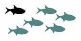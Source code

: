 <svg class="fish" id="fish">
  <path
     id="fish2"
     d="m 172.04828,20.913839 c 0.0489,-0.444179 -0.2178,-0.896934 -1.01784,-1.415715 -0.72801,-0.475049 -1.4826,-0.932948 -2.2149,-1.401138 -1.6035,-1.028129 -3.29018,-1.969653 -4.89798,-3.079244 -4.67074,-3.24131 -10.22127,-4.404923 -15.76322,-5.1509392 -2.27235,-0.286401 -4.81223,-0.168925 -6.72186,-1.574351 -1.48174,-1.081294 -4.04993,-4.828523 -6.86506,-6.456038 -0.4862,-0.290688 -2.77227,-1.44486897 -2.77227,-1.44486897 0,0 1.30939,3.55000597 1.60951,4.26429497 0.69542,1.644664 -0.38158,3.063809 -0.83262,4.642447 -0.29069,1.0418502 2.13772,0.8129002 2.26463,1.7827212 0.18179,1.432007 -4.15197,1.936211 -6.59152,2.417263 -3.65634,0.715146 -7.91635,2.082841 -11.56925,0.884071 -4.3046,-1.38313 -7.37269,-4.129669 -10.46566,-7.2354952 1.43801,6.7252892 5.4382,10.6028562 5.6157,11.4226162 0.18607,0.905509 -0.45961,1.091584 -1.04099,1.682394 -1.28967,1.265655 -6.91566,7.731125 -6.93366,9.781383 1.61379,-0.247815 3.56115,-1.660957 4.9803,-2.485862 1.58035,-0.905509 7.60593,-5.373029 9.29347,-6.065023 0.38587,-0.160351 5.0549,-1.531476 5.09434,-0.932949 0.0695,0.932949 -0.30784,1.137031 -0.18436,1.527189 0.22638,0.746016 1.44144,1.465449 2.02282,1.985088 1.50918,1.292237 3.21044,2.42841 4.27373,4.156252 1.49203,2.401827 1.55805,4.999163 1.98251,7.677102 0.99469,-0.111473 2.0091,-2.17545 2.55961,-2.992638 0.51278,-0.772598 2.38639,-4.07136 3.09725,-4.275442 0.67227,-0.204082 2.75511,0.958673 3.50284,1.180763 2.85973,0.848057 5.644,1.353976 8.56032,1.353976 3.50799,0.0094 12.726,0.258104 19.55505,-4.800226 0.75545,-0.567658 2.55703,-2.731104 2.55703,-2.731104 0,0 -0.37644,-0.577091 -1.04785,-0.790605 0.89779,-0.584808 1.8659,-1.211633 1.94993,-1.925922 z"
     style="fill:#528484;fill-opacity:1"
     inkscape:connector-curvature="0"
     sodipodi:nodetypes="cccccccccccccccccccccccccccccccc" />
  <path
     sodipodi:nodetypes="cccccccccccccccccccccccccccccccc"
     inkscape:connector-curvature="0"
     style="fill:#528484;fill-opacity:1"
     d="m 234.99441,42.953992 c 0.0489,-0.44418 -0.2178,-0.896934 -1.01784,-1.415715 -0.72801,-0.47505 -1.4826,-0.932949 -2.2149,-1.401138 -1.6035,-1.02813 -3.29018,-1.969653 -4.89798,-3.079245 -4.67074,-3.24131 -10.22127,-4.404923 -15.76322,-5.150939 -2.27235,-0.286401 -4.81223,-0.168925 -6.72186,-1.574351 -1.48174,-1.081294 -4.04993,-4.828523 -6.86506,-6.456038 -0.4862,-0.290688 -2.77227,-1.444869 -2.77227,-1.444869 0,0 1.30939,3.550006 1.60951,4.264295 0.69542,1.644664 -0.38158,3.063809 -0.83262,4.642447 -0.29069,1.04185 2.13772,0.8129 2.26463,1.782721 0.18179,1.432007 -4.15197,1.936211 -6.59152,2.417263 -3.65634,0.715146 -7.91635,2.082842 -11.56925,0.884072 -4.3046,-1.383131 -7.37269,-4.12967 -10.46566,-7.235496 1.43801,6.725289 5.4382,10.602857 5.6157,11.422617 0.18607,0.905508 -0.45961,1.091583 -1.04099,1.682394 -1.28967,1.265654 -6.91566,7.731125 -6.93366,9.781382 1.61379,-0.247815 3.56115,-1.660957 4.9803,-2.485862 1.58035,-0.905509 7.60593,-5.373029 9.29347,-6.065023 0.38587,-0.160351 5.0549,-1.531476 5.09434,-0.932948 0.0695,0.932948 -0.30784,1.137031 -0.18436,1.527188 0.22638,0.746016 1.44144,1.46545 2.02282,1.985088 1.50918,1.292237 3.21044,2.42841 4.27373,4.156252 1.49203,2.401827 1.55805,4.999163 1.98251,7.677102 0.99469,-0.111473 2.0091,-2.17545 2.55961,-2.992638 0.51278,-0.772598 2.38639,-4.071359 3.09725,-4.275442 0.67227,-0.204082 2.75511,0.958673 3.50284,1.180763 2.85973,0.848057 5.644,1.353976 8.56032,1.353976 3.50799,0.0094 12.726,0.258104 19.55505,-4.800226 0.75545,-0.567658 2.55703,-2.731104 2.55703,-2.731104 0,0 -0.37644,-0.57709 -1.04785,-0.790605 0.89779,-0.584808 1.8659,-1.211633 1.94993,-1.925921 z"
     id="fish3" />
  <path
     id="fish6"
     d="m 200.07076,80.737109 c 0.0489,-0.44418 -0.2178,-0.896934 -1.01784,-1.415715 -0.72801,-0.47505 -1.4826,-0.932949 -2.2149,-1.401138 -1.6035,-1.02813 -3.29018,-1.969653 -4.89798,-3.079245 -4.67074,-3.24131 -10.22127,-4.404923 -15.76322,-5.150939 -2.27235,-0.286401 -4.81223,-0.168925 -6.72186,-1.574351 -1.48174,-1.081294 -4.04993,-4.828523 -6.86506,-6.456038 -0.4862,-0.290688 -2.77227,-1.444869 -2.77227,-1.444869 0,0 1.30939,3.550006 1.60951,4.264295 0.69542,1.644664 -0.38158,3.063809 -0.83262,4.642447 -0.29069,1.04185 2.13772,0.8129 2.26463,1.782721 0.18179,1.432007 -4.15197,1.936211 -6.59152,2.417263 -3.65634,0.715146 -7.91635,2.082842 -11.56925,0.884072 -4.3046,-1.383131 -7.37269,-4.12967 -10.46566,-7.235496 1.43801,6.725289 5.4382,10.602857 5.6157,11.422617 0.18607,0.905508 -0.45961,1.091583 -1.04099,1.682394 -1.28967,1.265654 -6.91566,7.731125 -6.93366,9.781382 1.61379,-0.247815 3.56115,-1.660957 4.9803,-2.485862 1.58035,-0.905509 7.60593,-5.373029 9.29347,-6.065023 0.38587,-0.160351 5.0549,-1.531476 5.09434,-0.932948 0.0695,0.932948 -0.30784,1.137031 -0.18436,1.527188 0.22638,0.746016 1.44144,1.46545 2.02282,1.985088 1.50918,1.292237 3.21044,2.42841 4.27373,4.156252 1.49203,2.401827 1.55805,4.999163 1.98251,7.677102 0.99469,-0.111473 2.0091,-2.17545 2.55961,-2.992638 0.51278,-0.772598 2.38639,-4.071359 3.09725,-4.275442 0.67227,-0.204082 2.75511,0.958673 3.50284,1.180763 2.85973,0.848057 5.644,1.353976 8.56032,1.353976 3.50799,0.0094 12.726,0.258104 19.55505,-4.800226 0.75545,-0.567658 2.55703,-2.731104 2.55703,-2.731104 0,0 -0.37644,-0.57709 -1.04785,-0.790605 0.89779,-0.584808 1.8659,-1.211633 1.94993,-1.925921 z"
     style="fill:#528484;fill-opacity:1"
     inkscape:connector-curvature="0"
     sodipodi:nodetypes="cccccccccccccccccccccccccccccccc" />
  <path
     sodipodi:nodetypes="cccccccccccccccccccccccccccccccc"
     inkscape:connector-curvature="0"
     style="fill:#528484;fill-opacity:1"
     d="m 77.275623,89.018799 c 0.0489,-0.44418 -0.2178,-0.896934 -1.01784,-1.415715 -0.72801,-0.47505 -1.4826,-0.932949 -2.2149,-1.401138 -1.6035,-1.02813 -3.29018,-1.969653 -4.89798,-3.079245 -4.67074,-3.24131 -10.22127,-4.404923 -15.76322,-5.150939 -2.272347,-0.286401 -4.812227,-0.168925 -6.721857,-1.574351 -1.48174,-1.081294 -4.04993,-4.828523 -6.86506,-6.456038 -0.4862,-0.290688 -2.77227,-1.444869 -2.77227,-1.444869 0,0 1.30939,3.550006 1.60951,4.264295 0.69542,1.644664 -0.38158,3.063809 -0.83262,4.642447 -0.29069,1.04185 2.13772,0.8129 2.26463,1.782721 0.18179,1.432007 -4.15197,1.936211 -6.59152,2.417263 -3.65634,0.715146 -7.91635,2.082842 -11.56925,0.884072 -4.3046,-1.383131 -7.37269,-4.12967 -10.46566,-7.235496 1.43801,6.725289 5.4382,10.602857 5.6157,11.422617 0.18607,0.905508 -0.45961,1.091583 -1.04099,1.682394 -1.28967,1.265654 -6.9156603,7.731122 -6.9336603,9.781382 1.6137903,-0.24782 3.5611503,-1.66096 4.9803003,-2.48586 1.58035,-0.90551 7.60593,-5.37303 9.29347,-6.065025 0.38587,-0.160351 5.0549,-1.531476 5.09434,-0.932948 0.0695,0.932948 -0.30784,1.137031 -0.18436,1.527183 0.22638,0.74602 1.44144,1.46546 2.02282,1.98509 1.50918,1.29224 3.21044,2.42841 4.27373,4.15625 1.49203,2.40183 1.55805,4.999171 1.98251,7.677111 0.99469,-0.11148 2.0091,-2.17545 2.55961,-2.99264 0.51278,-0.7726 2.38639,-4.071361 3.09725,-4.275441 0.67227,-0.20408 2.75511,0.95867 3.50284,1.18076 2.85973,0.84806 5.644,1.35398 8.560317,1.35398 3.50799,0.009 12.726,0.2581 19.55505,-4.80023 0.75545,-0.56766 2.55703,-2.7311 2.55703,-2.7311 0,0 -0.37644,-0.57709 -1.04785,-0.79061 0.89779,-0.58481 1.8659,-1.211632 1.94993,-1.92592 z"
     id="fish4" />
  <path
     id="fish5"
     d="m 127.65312,60.900973 c 0.0489,-0.44418 -0.2178,-0.896934 -1.01784,-1.415715 -0.72801,-0.47505 -1.4826,-0.932949 -2.2149,-1.401138 -1.6035,-1.02813 -3.29018,-1.969653 -4.89799,-3.079245 -4.67074,-3.24131 -10.22127,-4.404923 -15.76322,-5.150939 -2.27235,-0.286401 -4.812228,-0.168925 -6.721858,-1.574351 -1.48174,-1.081294 -4.04993,-4.828523 -6.86506,-6.456038 -0.4862,-0.290688 -2.77227,-1.444869 -2.77227,-1.444869 0,0 1.30939,3.550006 1.60951,4.264295 0.69542,1.644664 -0.38158,3.063809 -0.83262,4.642447 -0.29069,1.04185 2.13772,0.8129 2.26463,1.782721 0.18179,1.432007 -4.15197,1.936211 -6.59152,2.417263 -3.65634,0.715146 -7.91635,2.082842 -11.56925,0.884072 -4.3046,-1.383131 -7.37269,-4.12967 -10.46566,-7.235496 1.43801,6.725289 5.4382,10.602857 5.6157,11.422617 0.18607,0.905508 -0.45961,1.091583 -1.04099,1.682394 -1.28967,1.265654 -6.91566,7.731125 -6.93366,9.781382 1.61379,-0.247815 3.56115,-1.660957 4.9803,-2.485862 1.58035,-0.905509 7.60593,-5.373029 9.29347,-6.065023 0.38587,-0.160351 5.0549,-1.531476 5.09434,-0.932948 0.0695,0.932948 -0.30784,1.137031 -0.18436,1.527188 0.22638,0.746016 1.44144,1.46545 2.02282,1.985088 1.50918,1.292237 3.21044,2.42841 4.27373,4.156252 1.49203,2.401827 1.55805,4.999163 1.98251,7.677102 0.99469,-0.111473 2.0091,-2.17545 2.55961,-2.992638 0.51278,-0.772598 2.38639,-4.071359 3.09725,-4.275442 0.67227,-0.204082 2.75511,0.958673 3.50284,1.180763 2.85973,0.848057 5.643998,1.353976 8.560318,1.353976 3.50799,0.0094 12.726,0.258104 19.55506,-4.800226 0.75545,-0.567658 2.55703,-2.731104 2.55703,-2.731104 0,0 -0.37644,-0.57709 -1.04785,-0.790605 0.89779,-0.584808 1.8659,-1.211633 1.94993,-1.925921 z"
     style="fill:#528484;fill-opacity:1"
     inkscape:connector-curvature="0"
     sodipodi:nodetypes="cccccccccccccccccccccccccccccccc" />
  <path
      d="m 68.19699,20.522295 c 0.0489,-0.44418 -0.2178,-0.896934 -1.01784,-1.415715 -0.72801,-0.47505 -1.4826,-0.932949 -2.2149,-1.401138 -1.6035,-1.02813 -3.29018,-1.969653 -4.89798,-3.079245 C 55.39553,11.384887 49.845,10.221274 44.30305,9.4752582 42.0307,9.1888572 39.49082,9.3063332 37.58119,7.900907 36.09945,6.819613 33.53126,3.072384 30.71613,1.444869 30.22993,1.154181 27.94386,0 27.94386,0 c 0,0 1.30939,3.550006 1.60951,4.264295 0.69542,1.644664 -0.38158,3.063809 -0.83262,4.642447 -0.29069,1.0418502 2.13772,0.8129002 2.26463,1.782721 0.18179,1.432007 -4.15197,1.936211 -6.59152,2.417263 -3.65634,0.715146 -7.91635,2.082842 -11.56925,0.884072 C 8.52001,12.607667 5.45192,9.8611282 2.35895,6.755302 3.79696,13.480591 7.79715,17.358159 7.97465,18.177919 8.16072,19.083427 7.51504,19.269502 6.93366,19.860313 5.64399,21.125967 0.018,27.591438 0,29.641695 1.61379,29.39388 3.56115,27.980738 4.9803,27.155833 c 1.58035,-0.905509 7.60593,-5.373029 9.29347,-6.065023 0.38587,-0.160351 5.0549,-1.531476 5.09434,-0.932948 0.0695,0.932948 -0.30784,1.137031 -0.18436,1.527188 0.22638,0.746016 1.44144,1.46545 2.02282,1.985088 1.50918,1.292237 3.21044,2.42841 4.27373,4.156252 1.49203,2.401827 1.55805,4.999163 1.98251,7.677102 0.99469,-0.111473 2.0091,-2.17545 2.55961,-2.992638 0.51278,-0.772598 2.38639,-4.071359 3.09725,-4.275442 0.67227,-0.204082 2.75511,0.958673 3.50284,1.180763 2.85973,0.848057 5.644,1.353976 8.56032,1.353976 3.50799,0.0094 12.726,0.258104 19.55505,-4.800226 0.75545,-0.567658 2.55703,-2.731104 2.55703,-2.731104 0,0 -0.37644,-0.57709 -1.04785,-0.790605 0.89779,-0.584808 1.8659,-1.211633 1.94993,-1.925921 z"
     id="fish1" />
</svg>

